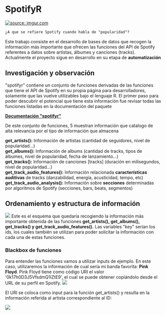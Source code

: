 # SpotifyR

<a href="https://imgur.com/iBvyd3g"><img src="https://i.imgur.com/iBvyd3g.png" title="source: imgur.com" /></a>
```diff
¿A que se refiere Spotify cuando habla de "popularidad"?
```
Este trabajo consiste en el desarrollo de bases de datos que recogen la información más importante que ofrecen las funciones del API de Spotify referentes a datos sobre artistas, álbumes y canciones (tracks). Actualmente el proyecto sigue en desarrollo en su etapa de <b>automatización</b></p>

<h2>Investigación y observación</h2>
<p>"spotifyr" contiene un conjunto de funciones derivadas de las funciones que tiene el API de Spotify en su propia página para desarrolladores, solamente que las vuelve utilizables bajo el lenguaje R. El primer paso para poder descubrir el potencial que tiene esta información fue revisar todas las funciones listadas en la documentación del paquete</p>

<b><a href="https://cran.r-project.org/web/packages/spotifyr/spotifyr.pdf">Documentación "spotifyr"</a></b>

<p>
De este conjunto de funciones, 5 muestran información que catalogo de alta relevancia por el tipo de información que almacena
</p>

<b>get_artists():</b> Información de artistas (cantidad de seguidores, nivel de popularidad...) <br>
<b>get_albums():</b> Información de albums (cantidad de tracks, tipos de álbumes, nivel de popularidad, fecha de lanzamiento...)<br>
<b>get_tracks():</b> Información de canciones [tracks] (duración en milisegundos, nivel de popularidad...)<br>
<b>get_track_audio_features():</b> Información relacionada <b>características auditivas</b> de tracks (danzabilidad, energía, acusticidad, tempo, etc)<br>
<b>get_track_audio_analysis():</b> Información sobre <b>secciones</b> determinadas por algoritmos de Spotify (secciones, bars, beats, segmentos)<br>

<h2>Ordenamiento y estructura de información</h2>


<img src="https://i.imgur.com/pKW8y63.png"/>
Este es el esquema que quedaría recogiendo la información más importante obtenida de las funciones <b>get_artists(), get_albums(), get_tracks() y get_track_audio_features().</b> Las variables "key" serían los ids, los cuales también se utilizan para poder solicitar la información con cada una de estas funciones.

<h3>Blackbox de funciones</h3>
Para entender las funciones vamos a utilizar inputs de ejemplo. En este caso, utilizaremos la información de cual sería mi banda favorita: <b>Pink Floyd</b>. Pink Floyd tiene como código URI el valor '0k17h0D3J5VfsdmQ1iZtE9', el cual se puede obtener copiándolo desde el URL de su perfil en Spotify.

<img src="https://i.imgur.com/YbN4WZH.png"/>

El URI se coloca como input para la función get_artists() y resulta en la información referida al artista correspondiente al ID:

<img src="https://i.imgur.com/ZZC78mz.png"/>
  


